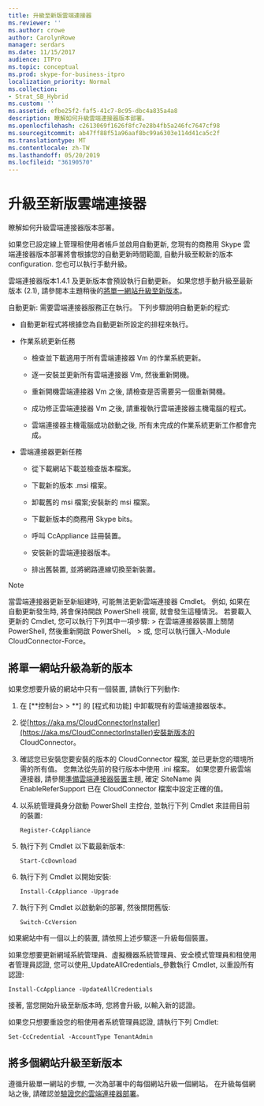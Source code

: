 ```yaml
---
title: 升級至新版雲端連接器
ms.reviewer: ''
ms.author: crowe
author: CarolynRowe
manager: serdars
ms.date: 11/15/2017
audience: ITPro
ms.topic: conceptual
ms.prod: skype-for-business-itpro
localization_priority: Normal
ms.collection:
- Strat_SB_Hybrid
ms.custom: ''
ms.assetid: efbe25f2-faf5-41c7-8c95-dbc4a835a4a8
description: 瞭解如何升級雲端連接器版本部署。
ms.openlocfilehash: c2613069f1626f8fc7e28b4fb5a246fc7647cf98
ms.sourcegitcommit: ab47ff88f51a96aaf8bc99a6303e114d41ca5c2f
ms.translationtype: MT
ms.contentlocale: zh-TW
ms.lasthandoff: 05/20/2019
ms.locfileid: "36190570"
---
```

# <a name="upgrade-to-a-new-version-of-cloud-connector"></a>升級至新版雲端連接器
 
瞭解如何升級雲端連接器版本部署。
  
如果您已設定線上管理租使用者帳戶並啟用自動更新, 您現有的商務用 Skype 雲端連接器版本部署將會根據您的自動更新時間範圍, 自動升級至較新的版本configuration. 您也可以執行手動升級。 
  
雲端連接器版本1.4.1 及更新版本會預設執行自動更新。 如果您想手動升級至最新版本 (2.1), 請參閱本主題稍後的[將單一網站升級至新版本](upgrade-to-a-new-version-of-cloud-connector.md#BKMK_Upgrade)。
  
自動更新: 需要雲端連接器服務正在執行。 下列步驟說明自動更新的程式:
  
- 自動更新程式將根據您為自動更新所設定的排程來執行。
    
- 作業系統更新任務
    
  - 檢查並下載適用于所有雲端連接器 Vm 的作業系統更新。 
    
  - 逐一安裝並更新所有雲端連接器 Vm, 然後重新開機。
    
  - 重新開機雲端連接器 Vm 之後, 請檢查是否需要另一個重新開機。
    
  - 成功修正雲端連接器 Vm 之後, 請重複執行雲端連接器主機電腦的程式。
    
  - 雲端連接器主機電腦成功啟動之後, 所有未完成的作業系統更新工作都會完成。
    
- 雲端連接器更新任務
    
  - 從下載網站下載並檢查版本檔案。
    
  - 下載新的版本 .msi 檔案。 
    
  - 卸載舊的 msi 檔案;安裝新的 msi 檔案。
    
  - 下載新版本的商務用 Skype bits。
    
  - 呼叫 CcAppliance 註冊裝置。
    
  - 安裝新的雲端連接器版本。
    
  - 排出舊裝置, 並將網路連線切換至新裝置。
    
> [!NOTE]
>  當雲端連接器更新至新組建時, 可能無法更新雲端連接器 Cmdlet。 例如, 如果在自動更新發生時, 將會保持開啟 PowerShell 視窗, 就會發生這種情況。 若要載入更新的 Cmdlet, 您可以執行下列其中一項步驟: > 在雲端連接器裝置上關閉 PowerShell, 然後重新開啟 PowerShell。 > 或, 您可以執行匯入-Module CloudConnector-Force。
  
## <a name="upgrade-a-single-site-to-a-new-version"></a>將單一網站升級為新的版本
<a name="BKMK_Upgrade"> </a>

如果您想要升級的網站中只有一個裝置, 請執行下列動作:
  
1. 在 [**控制台\> \> **] 的 [程式和功能] 中卸載現有的雲端連接器版本。
    
2. 從[https://aka.ms/CloudConnectorInstaller](https://aka.ms/CloudConnectorInstaller)安裝新版本的 CloudConnector。
    
3. 確認您已安裝您要安裝的版本的 CloudConnector 檔案, 並已更新您的環境所需的所有值。 您無法從先前的發行版本中使用 .ini 檔案。 如果您要升級雲端連接器, 請參閱[準備雲端連接器裝置](prepare-your-cloud-connector-appliance.md)主題, 確定 SiteName 與 EnableReferSupport 已在 CloudConnector 檔案中設定正確的值。
    
4. 以系統管理員身分啟動 PowerShell 主控台, 並執行下列 Cmdlet 來註冊目前的裝置:
    
   ```
   Register-CcAppliance
   ```

5. 執行下列 Cmdlet 以下載最新版本:
    
   ```
   Start-CcDownload
   ```

6. 執行下列 Cmdlet 以開始安裝: 
    
   ```
   Install-CcAppliance -Upgrade
   ```

7. 執行下列 Cmdlet 以啟動新的部署, 然後關閉舊版:
    
   ```
   Switch-CcVersion
   ```

如果網站中有一個以上的裝置, 請依照上述步驟逐一升級每個裝置。
  
如果您想要更新網域系統管理員、虛擬機器系統管理員、安全模式管理員和租使用者管理員認證, 您可以使用_UpdateAllCredentials_參數執行 Cmdlet, 以重設所有認證:
  
```
Install-CcAppliance -UpdateAllCredentials
```

接著, 當您開始升級至新版本時, 您將會升級, 以輸入新的認證。 
  
如果您只想要重設您的租使用者系統管理員認證, 請執行下列 Cmdlet:
  
```
Set-CcCredential -AccountType TenantAdmin
```

## <a name="upgrade-multiple-sites-to-a-new-version"></a>將多個網站升級至新版本
<a name="BKMK_Upgrade"> </a>

遵循升級單一網站的步驟, 一次為部署中的每個網站升級一個網站。 在升級每個網站之後, 請確認並[驗證您的雲端連接器部署](validate-your-cloud-connector-deployment.md)。
  

